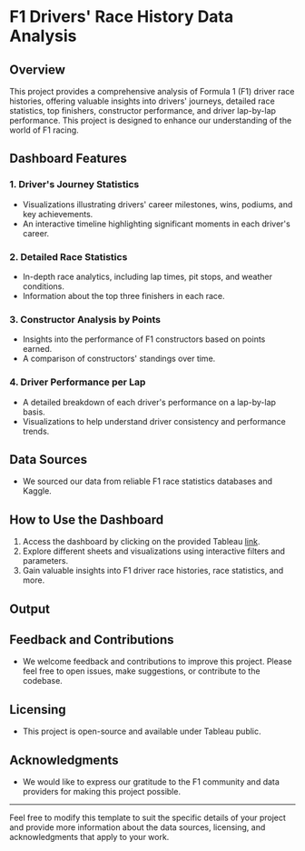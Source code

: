 # F1 Drivers' Race History Data Analysis

## Overview

This project provides a comprehensive analysis of Formula 1 (F1) driver race histories, offering valuable insights into drivers' journeys, detailed race statistics, top finishers, constructor performance, and driver lap-by-lap performance. This project is designed to enhance our understanding of the world of F1 racing.

## Dashboard Features

### 1. Driver's Journey Statistics

- Visualizations illustrating drivers' career milestones, wins, podiums, and key achievements.
- An interactive timeline highlighting significant moments in each driver's career.

### 2. Detailed Race Statistics

- In-depth race analytics, including lap times, pit stops, and weather conditions.
- Information about the top three finishers in each race.

### 3. Constructor Analysis by Points

- Insights into the performance of F1 constructors based on points earned.
- A comparison of constructors' standings over time.

### 4. Driver Performance per Lap

- A detailed breakdown of each driver's performance on a lap-by-lap basis.
- Visualizations to help understand driver consistency and performance trends.

## Data Sources

- We sourced our data from reliable F1 race statistics databases and Kaggle.

## How to Use the Dashboard

1. Access the dashboard by clicking on the provided Tableau [link](https://public.tableau.com/app/discover).
2. Explore different sheets and visualizations using interactive filters and parameters.
3. Gain valuable insights into F1 driver race histories, race statistics, and more.

## Output


## Feedback and Contributions

- We welcome feedback and contributions to improve this project. Please feel free to open issues, make suggestions, or contribute to the codebase.

## Licensing

- This project is open-source and available under Tableau public.

## Acknowledgments

- We would like to express our gratitude to the F1 community and data providers for making this project possible.

---

Feel free to modify this template to suit the specific details of your project and provide more information about the data sources, licensing, and acknowledgments that apply to your work.
